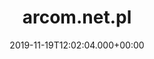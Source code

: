 ---
# GLOBAL 
layout: casestudy
page_type: casestudy
title: arcom.net.pl
published: true
links_visible: true

#SEO
seo_title:  Case Study Arcom.net.pl | Nowoczesne Systemy Magazynowe
seo_description: |-
  Projekt platformy oferującej ogromny wybór 🏗️ specjalistycznych produków. ➡️ Sprawdź nowoczesny design i wiele funkcjonalności witryny.
main_keywords:
  - strona internetowa arcom.net.pl
  
#HREFLANGS
display_hreflangs: false
hreflangs:

#MENU 
top_line:
  menu_title: arcom.net.pl
  cta_title:

#SETTINGS
show_contact_in_footer: true

# CASESTUDY layout
cta_buttons:
  - name: Wyceń podobny projekt
    link: /kontakt.html
  - name: Wyceń podobny projekt
    link: /kontakt.html
testimonial_on_index: true
casestudy_on_index: true
cta: Case study arcom.net.pl


date: 2019-11-19T12:02:04.000+00:00 


intro: 
  title: <strong>Nowoczesny design</strong> i <strong>innowacyjny system</strong> widoku produktów
  content: |-
    Kompleksowa odpowiedź na oczekiwania użytkownika w zakresie systemów magazynowania i transportu. Doświadczenie wsparte nowoczesnymi technologiami. Innowacyjny sposób prezencji produktów z elementami animacji, prosty i charakterystyczny design, a przede wszystkim przyjazny i intuicyjny layout skierowany na użytkownika.


header:
  title: <strong>Nowoczesny design</strong> i <strong>innowacyjny system</strong> widoku produktów
  intro: |-
    Arcom to firma, która specjalizuje się w produkcji systemów wykorzystywanych do magazynowania i transportu. Realizacje opierają się na wieloletnim doświadczeniu wspartym nowoczesną technologią. Przedsiębiorstwo jest europejskim liderem w swojej branży. Rozwiązania oferowane przez specjalistów marki wpływają między innymi na lepsze zagospodarowanie przestrzeni magazynowej.
  main_photo:  /uploads/arcom-OG-image.jpg


screens:
  mobile: /uploads/casestudy-arcom-mobile.jpg
  desktop: /uploads/casestudy-arcom-desktop.jpg
  mobile_cover: /uploads/casestudy-arcom-mobile-cover.jpg
  desktop_cover: /uploads/casestudy-arcom-desktop-cover.jpg
colors:
  main: "FAE129"
  devices_border: "FFF"


company: Arcom
company_logo: /uploads/logo-arcom.svg
watermark: /uploads/arcom-watermark.svg


customer_opinion:
  person: Marcin Smulski
  position: Sales Manager
  photo: /uploads/marcin-smulski.jpg
  quotation: |-
    W zeszłym roku mieliśmy okazje wspólnie z firmą Projets wybudować nową witrynę internetową dla naszej firmy. Na samym początku miłe zaskoczenie w postaci pozytywnego podejścia do klienta a później jeszcze większy plus za bardzo zaawansowaną technologie którą się posługują a dzięki której strona jest wyraźnie szybsza i wygląda nowocześnie. Na wszelkie nasze prośby reakcja zawsze natychmiastowa, nawet jeśli mówimy o sprawach już po zamknięciu etapu developmentu. Nie było chyba takiej wizji z naszej strony której nie udało by się im przelać na ekran, ba, poprawić ją i oszlifować żeby całość wyglądała profesjonalnie. Szczególne podziękowania dla Wojciecha Kozaka któremu w jakiś sposób udawało się upchnąć nasze zlecenia jeśli tylko tego potrzebowaliśmy.
  quotation_small: |-
    (..) miłe zaskoczenie w postaci pozytywnego podejścia do klienta a później jeszcze większy plus za bardzo zaawansowaną technologie którą się posługują a dzięki której strona jest wyraźnie szybsza i wygląda nowocześnie.
  quotation_sentence: (...) plus za bardzo zaawansowaną technologie którą się posługują a dzięki której strona jest wyraźnie szybsza i wygląda nowocześnie

  
project_categories:
  - _services/strony-internetowe.md
project_technologies:
  - _technologies/react-js.md
project_range:
  - back-end
  - front-end
  - design


project_challenges:  |-
  Jednym z najważniejszych aspektów projektu była szybkość działania strony i wyeliminowanie ewentualnych przeładowań, które mogłyby pojawić się w związku z dużą ilością informacji oraz plików multimedialnych.

  Dodatkowo ustaliliśmy z klientem, że ważny będzie nowoczesny design, który powinien być dopasowany do zdjęć w widoku 360 stopni oraz animacji różnorodnych produktów.

  Ponadto we wstępnym etapie planowania działań uwzględnione zostały aspekty w zakresie rozwiązań technologicznych:

  {:.list.list-positive}
  * wiele wersji językowych witryny,
  * przypisane przedstawiciela firmy do konkretnej wersji językowej strony,
  * stworzenie mapy i dodanie przedstawiciela do kraju, za który odpowiada.
project_process:  |-
  Proces projektowania strony, podobnie, jak w innych realizacjach rozpoczęliśmy od przygotowania makiet, który dały nam ogólny pogląd tego, co chcielibyśmy osiągnąć. Następnie na ich podstawie zajęliśmy się przygotowaniem personalizowanej identyfikacji wizualnej. W tym zakresie skupiliśmy się na takich kwestiach jak:

  {:.list.list-positive}
  * dobór właściwej kolorystki,
  * stworzenie typografii,
  * przygotowanie dedykowanych ikon.

  Na tym etapie oprócz makiet wykorzystywaliśmy także stylequide.

  Stworzenie witryny od strony technologicznej wymagało zastosowania Gatsby.js. Front strony połączyliśmy z panelem administracyjnym dzięki API. System CMS został odpowiednio dostosowany do oczekiwań firmy. Zespół zastosował również technologie zapewniające jego najwyższą wydajność.

  W momencie, kiedy projekt graficzny został zaakceptowany przez klienta, gotowa strona została umieszczona na serwerze. Cały proces przygotowanie do tego momentu trwał 12 tygodni.
project_result:  |-
  Projekt został zrealizowany zgodnie z początkowymi założeniami ustalonymi ze zleceniodawcą.

  Bardzo ważnym aspektem było stworzenie identyfikacji wizualnej firmy, która pasowałaby do branży, a jednocześnie wyróżniałaby przedsiębiorstwo na rynku. Na uwagę zasługuje przede wszystkim kolorystyka strony oraz podświetlenie produktów, które sprawia, że odbiorca po najechaniu na dany element zwraca na niego szczególną uwagę. Sama typografia jest bardzo prosta, co nie sprawia wrażenia przytłoczenia.

  To, co jest charakterystyczne dla firmy to obrotowy widok produktów 360 stopni. Dzięki temu klient może sprawdzić, jak dokładnie wyglądają, co jest ważnym aspektem procesu zakupowego.

  W kwestii technologicznej - zastosowane udogodnienia wpłynęły na stworzenie strony w trzech językach: polskim, angielskim i niemieckim. Co więcej, po wyborze konkretnej wersji językowej można skontaktować się bezpośrednio z odpowiednim pracownikiem. W prawym rogu wyświetla się ikona - tzw. dymek - a po kliknięciu na nią dane osobowe pracownika. W zakładce "Kontakt" stworzono natomiast interaktywną mapę świata. Po wybraniu regionu świata pojawia się informacja dotycząca opiekuna sprzedaży przypisanego do kraju wraz z danymi kontaktowymi.

  Zastosowane systemy sprawiły, że witryna ładuje się sprawnie - pomimo bardzo dużej ilości treści oraz plików multimedialnych. Wyeliminowane zostały również zagrożenia, które mogłyby wpływać na przeładowania strony.

presentation:
  -
    graphic: /uploads/casestudy-arcom-pic-1.jpg
    graphic_title:  
    graphic_full_width: true
    graphic_size: 4
    content:  |-
      Sukcesem niemal każdej platformy jest połączenie przemyślanych działań w zakresie identyfikacji firmy oraz dopasowania rozwiązań technologicznych. Są to aspekty dające podstawy do zdobycia klientów. Poniżej przedstawione zostały najważniejsze sekcje w projekcie, wpływające na funkcjonalność, estetykę i czytelność strony.
    content_size: 4
  -
    graphic: /uploads/casestudy-arcom-pic-2.jpg
    graphic_title: 
    graphic_full_width: true
    graphic_size: 4
    content:  |-
      ## Sposób prezentacji produktu
      Jedną z najważniejszych kwestii podczas przygotowywania strony było odpowiednie prezentowanie produktów oferowanych przez firmę. Z uwagi na specyfikę branży, zastosowane przez nasz zespół rozwiązania można uznać za innowacyjne. Na szczególną uwagę zasługują przede wszystkim dwie kwestie - animacja produktu oraz widok 360 stopni. 

      {:.list}
      * **Animacja produktu** - Przy każdym produkcie stworzona została wizualizacja graficzna jego wykorzystania. Przekaz jest bardzo czytelny dla odbiorcy, który może dowiedzieć się, jak złożyć konkretne wyposażenie lub jak może zastosować je dla własnych potrzeb.
      * **Widok 360 stopni** - Produkty posiadają także obrotowy widok 360 stopni. To umożliwia dokładnie sprawdzenie konstrukcji i poszczególnych elementów całego asortymentu.

    content_size: 4
  -
    graphic: /uploads/casestudy-arcom-pic-3.jpg
    graphic_title: 
    graphic_full_width: true
    graphic_size: 4
    content:  |-
      ## Karta katalogowa produktu
      Bezpośrednio z zakładki konkretnego produktu możliwe jest przejście do jego karty katalogowej, gdzie znajdują się wszelkie parametry techniczne, rysunki techniczne oraz dodatkowe dane dotyczące akcesoriów, czy transportu. Można tam również zapoznać się ze zdjęciami rzeczywistego produktu i zobaczyć, jak prezentuje się na żywo.
    content_size: 4
  -
    graphic: /uploads/casestudy-arcom-pic-4.jpg
    graphic_title: 
    graphic_full_width: true
    graphic_size: 4
    content:  |-
      ## Interaktywna mapa świata
      Na odbiorców witryny w zakładce "Kontakt" czeka interaktywna mapa świata. Po najechaniu na wybrany region, jego kolor zmienia się, natomiast po kliknięciu pojawia się informacja, który z opiekunów handlowych jest odpowiedzialny za wybrany kraj. Pojawiają się także informacje kontaktowe oraz ikony sugerujące znajomość konkretnych języków, którymi posługuje się pracownik.
    content_size: 4
  -
    graphic: /uploads/casestudy-arcom-pic-5.jpg
    graphic_title: 
    graphic_full_width: true
    graphic_size: 4
    content:  |-
      ## Pracownicy przypisani do wersji językowej strony
      Witryna dostępna jest w trzech wersjach językowych. Za każdą z nich odpowiedzialna jest inna osoba. Jak skontaktować się z właściwym pracownikiem? Po wejściu na stronę - w prawym dolnym roku pojawia się "przypięta" ikona wskazująca na dymek czatu. Po kliknięciu na nią pojawiają się dane kontaktowe do właściwej osoby.
    content_size: 4
---